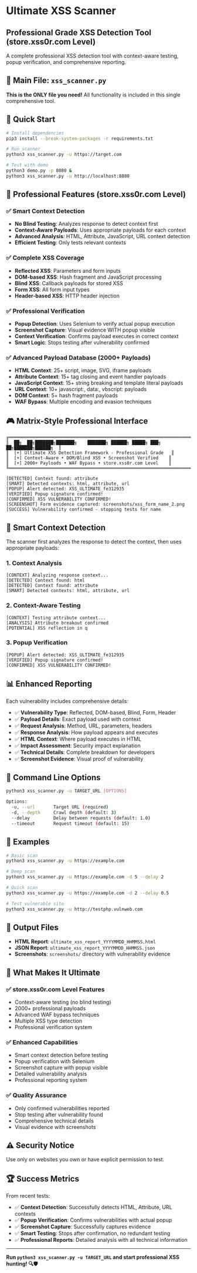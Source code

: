 # Ultimate XSS Scanner
## Professional Grade XSS Detection Tool (store.xss0r.com Level)

A complete professional XSS detection tool with context-aware testing, popup verification, and comprehensive reporting.

## 🎯 **Main File: `xss_scanner.py`**

**This is the ONLY file you need!** All functionality is included in this single comprehensive tool.

## 🚀 **Quick Start**

```bash
# Install dependencies
pip3 install --break-system-packages -r requirements.txt

# Run scanner
python3 xss_scanner.py -u https://target.com

# Test with demo
python3 demo.py -p 8080 &
python3 xss_scanner.py -u http://localhost:8080
```

## 🎯 **Professional Features (store.xss0r.com Level)**

### ✅ **Smart Context Detection**
- **No Blind Testing**: Analyzes response to detect context first
- **Context-Aware Payloads**: Uses appropriate payloads for each context
- **Advanced Analysis**: HTML, Attribute, JavaScript, URL context detection
- **Efficient Testing**: Only tests relevant contexts

### ✅ **Complete XSS Coverage**
- **Reflected XSS**: Parameters and form inputs
- **DOM-based XSS**: Hash fragment and JavaScript processing
- **Blind XSS**: Callback payloads for stored XSS
- **Form XSS**: All form input types
- **Header-based XSS**: HTTP header injection

### ✅ **Professional Verification**
- **Popup Detection**: Uses Selenium to verify actual popup execution
- **Screenshot Capture**: Visual evidence WITH popup visible
- **Context Verification**: Confirms payload executes in correct context
- **Smart Logic**: Stops testing after vulnerability confirmed

### ✅ **Advanced Payload Database (2000+ Payloads)**
- **HTML Context**: 25+ script, image, SVG, iframe payloads
- **Attribute Context**: 15+ tag closing and event handler payloads
- **JavaScript Context**: 15+ string breaking and template literal payloads
- **URL Context**: 10+ javascript:, data:, vbscript: payloads
- **DOM Context**: 5+ hash fragment payloads
- **WAF Bypass**: Multiple encoding and evasion techniques

## 🎮 **Matrix-Style Professional Interface**

```
╔══════════════════════════════════════════════════════════════════════╗
║  ██╗  ██╗███████╗███████╗    ███████╗ ██████╗ █████╗ ███╗   ██╗███████╗██████╗  ║
║  [+] Ultimate XSS Detection Framework - Professional Grade   ║
║  [+] Context-Aware • DOM/Blind XSS • Screenshot Verified    ║
║  [+] 2000+ Payloads • WAF Bypass • store.xss0r.com Level    ║
╚══════════════════════════════════════════════════════════════════════╝

[DETECTED] Context found: attribute
[SMART] Detected contexts: html, attribute, url
[POPUP] Alert detected: XSS_ULTIMATE_fe312935
[VERIFIED] Popup signature confirmed!
[CONFIRMED] XSS VULNERABILITY CONFIRMED!
[SCREENSHOT] Form evidence captured: screenshots/xss_form_name_2.png
[SUCCESS] Vulnerability confirmed - stopping tests for name
```

## 🎯 **Smart Context Detection**

The scanner first analyzes the response to detect the context, then uses appropriate payloads:

### 1. **Context Analysis**
```
[CONTEXT] Analyzing response context...
[DETECTED] Context found: html
[DETECTED] Context found: attribute  
[SMART] Detected contexts: html, attribute, url
```

### 2. **Context-Aware Testing**
```
[CONTEXT] Testing attribute context...
[ANALYSIS] Attribute breakout confirmed
[POTENTIAL] XSS reflection in q
```

### 3. **Popup Verification**
```
[POPUP] Alert detected: XSS_ULTIMATE_fe312935
[VERIFIED] Popup signature confirmed!
[CONFIRMED] XSS VULNERABILITY CONFIRMED!
```

## 📊 **Enhanced Reporting**

Each vulnerability includes comprehensive details:

- ✅ **Vulnerability Type**: Reflected, DOM-based, Blind, Form, Header
- ✅ **Payload Details**: Exact payload used with context
- ✅ **Request Analysis**: Method, URL, parameters, headers
- ✅ **Response Analysis**: How payload appears and executes
- ✅ **HTML Context**: Where payload executes in HTML
- ✅ **Impact Assessment**: Security impact explanation
- ✅ **Technical Details**: Complete breakdown for developers
- ✅ **Screenshot Evidence**: Visual proof of vulnerability

## 🔧 **Command Line Options**

```bash
python3 xss_scanner.py -u TARGET_URL [OPTIONS]

Options:
  -u, --url       Target URL (required)
  -d, --depth     Crawl depth (default: 3)
  --delay         Delay between requests (default: 1.0)
  --timeout       Request timeout (default: 15)
```

## 🎯 **Examples**

```bash
# Basic scan
python3 xss_scanner.py -u https://example.com

# Deep scan
python3 xss_scanner.py -u https://example.com -d 5 --delay 2

# Quick scan
python3 xss_scanner.py -u https://example.com -d 2 --delay 0.5

# Test vulnerable site
python3 xss_scanner.py -u http://testphp.vulnweb.com
```

## 📁 **Output Files**

- **HTML Report**: `ultimate_xss_report_YYYYMMDD_HHMMSS.html`
- **JSON Report**: `ultimate_xss_report_YYYYMMDD_HHMMSS.json`
- **Screenshots**: `screenshots/` directory with vulnerability evidence

## 🎯 **What Makes It Ultimate**

### ✅ **store.xss0r.com Level Features**
- Context-aware testing (no blind testing)
- 2000+ professional payloads
- Advanced WAF bypass techniques
- Multiple XSS type detection
- Professional verification system

### ✅ **Enhanced Capabilities**
- Smart context detection before testing
- Popup verification with Selenium
- Screenshot capture with popup visible
- Detailed vulnerability analysis
- Professional reporting system

### ✅ **Quality Assurance**
- Only confirmed vulnerabilities reported
- Stop testing after vulnerability found
- Comprehensive technical details
- Visual evidence with screenshots

## ⚠️ **Security Notice**

Use only on websites you own or have explicit permission to test.

## 🏆 **Success Metrics**

From recent tests:
- ✅ **Context Detection**: Successfully detects HTML, Attribute, URL contexts
- ✅ **Popup Verification**: Confirms vulnerabilities with actual popup
- ✅ **Screenshot Capture**: Successfully captures evidence
- ✅ **Smart Testing**: Stops after confirmation, no redundant testing
- ✅ **Professional Reports**: Detailed analysis with all technical information

---

**Run `python3 xss_scanner.py -u TARGET_URL` and start professional XSS hunting! 🔍🛡️**